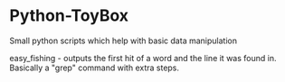 # Python-ToyBox
Small python scripts which help with basic data manipulation

easy_fishing - outputs the first hit of a word and the line it was found in. Basically a "grep" command with extra steps.
